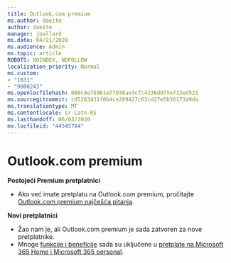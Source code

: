 ```yaml
---
title: Outlook.com premium
ms.author: daeite
author: daeite
manager: joallard
ms.date: 04/21/2020
ms.audience: Admin
ms.topic: article
ROBOTS: NOINDEX, NOFOLLOW
localization_priority: Normal
ms.custom:
- "1831"
- "9000243"
ms.openlocfilehash: 060c4e75961e77038ae3cfc4236d075e713ed521
ms.sourcegitcommit: cd5283431f0b4ce289427c63cd27e5b36173a9da
ms.translationtype: MT
ms.contentlocale: sr-Latn-RS
ms.lasthandoff: 06/03/2020
ms.locfileid: "44545784"
---
```

# <a name="outlookcom-premium"></a>Outlook.com premium

**Postojeći Premium pretplatnici**

- Ako već imate pretplatu na Outlook.com premium, pročitajte [Outlook.com premium najčešća pitanja](https://support.office.com/article/cd5f03f6-1407-456a-9410-f8f24804746b?wt.mc_id=Office_Outlook_com_Alchemy).

**Novi pretplatnici**

- Žao nam je, ali Outlook.com premium je sada zatvoren za nove pretplatnike.
- Mnoge [funkcije i beneficije](https://support.office.com/article/78c6089c-7faf-44f5-82e2-efa9ebb921d2?wt.mc_id=Office_Outlook_com_Alchemy) sada su uključene u [pretplate na Microsoft 365 Home i Microsoft 365 personal](https://go.microsoft.com/fwlink/?linkid=2017122).